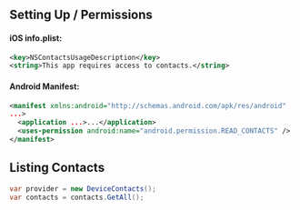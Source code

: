   ## Setting Up / Permissions

  #### iOS info.plist:
  
  ```xml
  <key>NSContactsUsageDescription</key>
  <string>This app requires access to contacts.</string>
  ```

  #### Android Manifest:

  ```xml
<manifest xmlns:android="http://schemas.android.com/apk/res/android"
  ...>
	<application ...>...</application>
	<uses-permission android:name="android.permission.READ_CONTACTS" />
</manifest>
```

## Listing Contacts

```c#
var provider = new DeviceContacts();
var contacts = contacts.GetAll();
```

